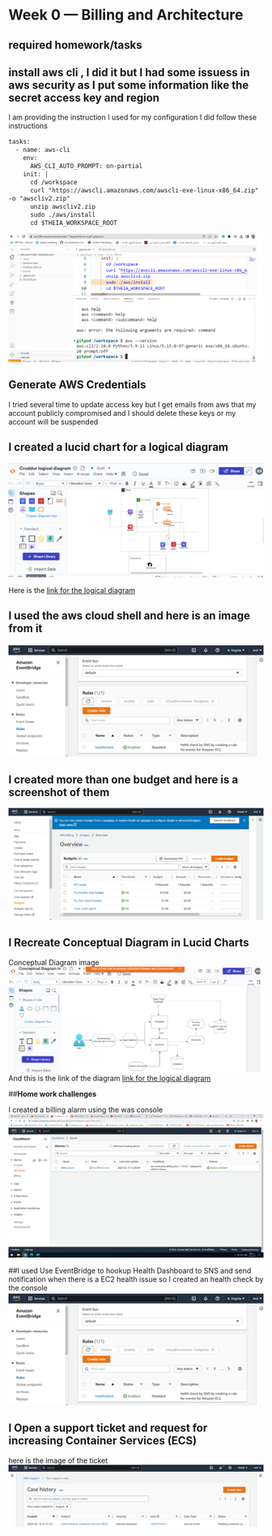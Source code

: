 # Week 0 — Billing and Architecture
## required homework/tasks
## install aws cli , I did it but I had some issuess in aws security as I put some information like the secret access key and region
I am providing the instruction I used for my configuration
I did follow these instructions

```
tasks:
  - name: aws-cli
    env:
      AWS_CLI_AUTO_PROMPT: on-partial
    init: |
      cd /workspace
      curl "https://awscli.amazonaws.com/awscli-exe-linux-x86_64.zip" -o "awscliv2.zip"
      unzip awscliv2.zip
      sudo ./aws/install
      cd $THEIA_WORKSPACE_ROOT
  ```
  ![gitpod aws cli installed image](assets/aws_cli.png)
## Generate AWS Credentials	
I tried several time to update access key but I get emails from aws that my account publicly compromised 
and I should delete these keys or my account will be suspended


##  I created a lucid chart for a logical diagram 
![logical digram image](assets/logical%20diagram.png)

 Here is the [link for the logical diagram](https://lucid.app/lucidchart/07998726-1ecc-4eba-bbde-b847efbdfa4d/edit?viewport_loc=-1831%2C320%2C3347%2C1448%2C0_0&invitationId=inv_6793fffa-ed59-4092-9c91-63c57fc69b3b)
 
  ## I used the aws cloud shell and here is an image from it
  ![Checking Health check](assets/healthcheck.png)
  ## I created more than one  budget and here is a screenshot of them
  ![created budget image](assets/Setting%20budget.png)
  
  ## I Recreate Conceptual Diagram in Lucid Charts 
  Conceptual Diagram image 
  ![Conceptual Diagram image](assets/Napkin.png)
  And this is the link of the diagram
  [link for the logical diagram](https://lucid.app/lucidchart/8da839b3-6487-4961-b7a0-29c3a0f576aa/edit?viewport_loc=61%2C123%2C1967%2C858%2C0_0&invitationId=inv_fef7c063-f0f8-4200-85b5-059d5860b99b)
  
       
       

   ##**Home work challenges**


   I created a billing alarm using the was console
   ![Billing alarm image](assets/Billing%20alarm.png)

  ##I used Use EventBridge to hookup Health Dashboard to SNS and send notification when there is a EC2 health issue so I  created an health check by the console
   ![EventBridge Checking Health check ](assets/health%20check.png)
   ## I Open a support ticket and request for increasing  Container Services (ECS)
   here is the image of the ticket 
    ![Support ticket image](assets/support%20ticket.png)













